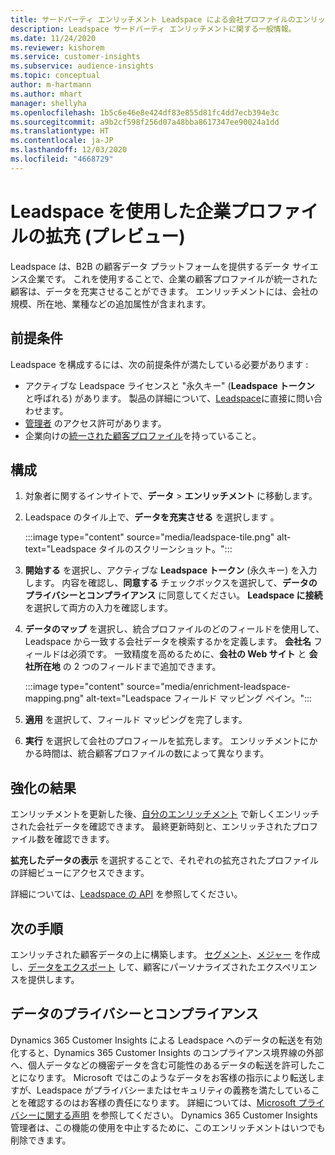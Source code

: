 ```yaml
---
title: サードパーティ エンリッチメント Leadspace による会社プロファイルのエンリッチメント
description: Leadspace サードパーティ エンリッチメントに関する一般情報。
ms.date: 11/24/2020
ms.reviewer: kishorem
ms.service: customer-insights
ms.subservice: audience-insights
ms.topic: conceptual
author: m-hartmann
ms.author: mhart
manager: shellyha
ms.openlocfilehash: 1b5c6e46e8e424df83e855d81fc4dd7ecb394e3c
ms.sourcegitcommit: a9b2cf598f256d07a48bba8617347ee90024a1dd
ms.translationtype: HT
ms.contentlocale: ja-JP
ms.lasthandoff: 12/03/2020
ms.locfileid: "4668729"
---
```

# <a name="enrichment-of-company-profiles-with-leadspace-preview"></a>Leadspace を使用した企業プロファイルの拡充 (プレビュー)

Leadspace は、B2B の顧客データ プラットフォームを提供するデータ サイエンス企業です。 これを使用することで、企業の顧客プロファイルが統一された顧客は、データを充実させることができます。 エンリッチメントには、会社の規模、所在地、業種などの追加属性が含まれます。

## <a name="prerequisites"></a>前提条件

Leadspace を構成するには、次の前提条件が満たしている必要があります :

- アクティブな Leadspace ライセンスと "永久キー" (**Leadspace トークン** と呼ばれる) があります。 製品の詳細について、[Leadspace](https://www.leadspace.com/products/leadspace-on-demand/)に直接に問い合わせます。
- [管理者](permissions.md#administrator) のアクセス許可があります。
- 企業向けの[統一された顧客プロファイル](customer-profiles.md)を持っていること。

## <a name="configuration"></a>構成

1. 対象者に関するインサイトで、**データ** > **エンリッチメント** に移動します。

1. Leadspace のタイル上で、**データを充実させる** を選択します 。

   :::image type="content" source="media/leadspace-tile.png" alt-text="Leadspace タイルのスクリーンショット。":::

1. **開始する** を選択し、アクティブな **Leadspace トークン** (永久キー) を入力します。 内容を確認し、**同意する** チェックボックスを選択して、**データのプライバシーとコンプライアンス** に同意してください。 **Leadspace に接続** を選択して両方の入力を確認します。

1. **データのマップ** を選択し、統合プロファイルのどのフィールドを使用して、Leadspace から一致する会社データを検索するかを定義します。 **会社名** フィールドは必須です。 一致精度を高めるために、**会社の Web サイト** と **会社所在地** の 2 つのフィールドまで追加できます。

   :::image type="content" source="media/enrichment-leadspace-mapping.png" alt-text="Leadspace フィールド マッピング ペイン。":::
   
1. **適用** を選択して、フィールド マッピングを完了します。

1. **実行** を選択して会社のプロフィールを拡充します。 エンリッチメントにかかる時間は、統合顧客プロファイルの数によって異なります。

## <a name="enrichment-results"></a>強化の結果

エンリッチメントを更新した後、[自分のエンリッチメント](enrichment-hub.md) で新しくエンリッチされた会社データを確認できます。 最終更新時刻と、エンリッチされたプロファイル数を確認できます。

**拡充したデータの表示** を選択することで、それぞれの拡充されたプロファイルの詳細ビューにアクセスできます。

詳細については、[Leadspace の API](https://support.leadspace.com/hc/en-us/sections/201997649-API) を参照してください。

## <a name="next-steps"></a>次の手順

エンリッチされた顧客データの上に構築します。 [セグメント](segments.md)、[メジャー](measures.md) を作成し、[データをエクスポート](export-destinations.md) して、顧客にパーソナライズされたエクスペリエンスを提供します。

## <a name="data-privacy-and-compliance"></a>データのプライバシーとコンプライアンス

Dynamics 365 Customer Insights による Leadspace へのデータの転送を有効化すると、Dynamics 365 Customer Insights のコンプライアンス境界線の外部へ、個人データなどの機密データを含む可能性のあるデータの転送を許可したことになります。 Microsoft ではこのようなデータをお客様の指示により転送しますが、Leadspace がプライバシーまたはセキュリティの義務を満たしていることを確認するのはお客様の責任になります。 詳細については、[Microsoft プライバシーに関する声明](https://go.microsoft.com/fwlink/?linkid=396732) を参照してください。
Dynamics 365 Customer Insights 管理者は、この機能の使用を中止するために、このエンリッチメントはいつでも削除できます。